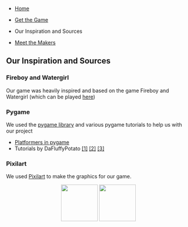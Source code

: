 - [Home](https://ctallum.github.io/softdes-game-project/)

- [Get the Game](installation.md)

- Our Inspiration and Sources

- [Meet the Makers](makers.md)

## Our Inspiration and Sources

### Fireboy and Watergirl

Our game was heavily inspired and based on the game Fireboy and Watergirl (which can be played [here](https://fireboyand-watergirl.co/))

### Pygame

We used the [pygame library](https://www.pygame.org/news) and various pygame tutorials to help us with our project
 - [Platformers in pygame](https://coderslegacy.com/python/pygame-platformer-game-development/)
 - Tutorials by DaFluffyPotato [[1]](https://www.youtube.com/watch?v=xxRhvyZXd8I&list=PLX5fBCkxJmm3nAalPU6gGfRIFLlghRuYy) [[2]](https://www.youtube.com/watch?v=Qdeb1iinNtk&list=PLX5fBCkxJmm3nAalPU6gGfRIFLlghRuYy&index=2) [[3]](https://www.youtube.com/watch?v=abH2MSBdnWc&list=PLX5fBCkxJmm3nAalPU6gGfRIFLlghRuYy&index=3)

### Pixilart
We used [Pixilart](https://www.pixilart.com/) to make the graphics for our game.

<p align="center">
<img src="https://art.pixilart.com/2a21e42e347fcbf.png" width="100"> <img src="https://art.pixilart.com/08bb79a252132b6.png"  width="100">
</p>
